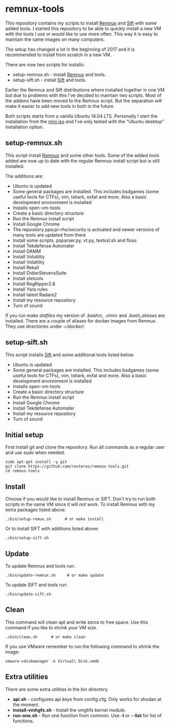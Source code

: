 # remnux-tools

This repository contains my scripts to install [Remnux](https://remnux.org) and [Sift](https://github.com/sans-dfir/sift-bootstrap) with some added tools. I started this repository to be able to quickly install a new VM with the tools I use or would like to use more often. This way it is easy to maintain the same images on many computers.

The setup has changed a lot in the beginning of 2017 and it is recommended to install from scratch in a new VM.

There are now two scripts for installs:

* setup-remnux.sh - install [Remnux](https://remnux.org) and tools.
* setup-sift.sh - install [Sift](https://github.com/sans-dfir/sift-bootstrap) and tools.

Earlier the Remnux and Sift distributions where installed together in one VM but due to problems with this I've decided to maintain two scripts. Most of the addons have been moved to the Remnux script. But the separation will make it easier to add new tools in both in the future. 

Both scripts starts from a vanilla Ubuntu 14.04 LTS. Personally I start the installation from the [mini.iso](http://archive.ubuntu.com/ubuntu/dists/trusty-updates/main/installer-amd64/current/images/netboot/mini.iso) and I've only tested with the "Ubuntu desktop" installation option.

## setup-remnux.sh

This script install [Remnux](https://remnux.org) and some other tools. Some of the added tools added are now up to date with the regular Remnux install script but is still installed.

The additions are:
* Ubuntu is updated
* Some general packages are installed. This includes bsdgames (some useful tools for CTFs), vim, tshark, exfat and more. Also a basic development environment is installed
* Installs open-vm-tools
* Create a basic directory structure
* Run the Remnux install script
* Install Google Chrome
* The repository _ppa:pi-rho/security_ is activated and newer versions of many tools are updated from there
* Install some scripts. psparser.py, vt.py, testssl.sh and floss
* Install Tekdefense Automater
* Install DAMM
* Install Volutility
* Install Volatility
* Install Rekall
* Install DidierStevensSuite
* Install oletools
* Install RegRipper2.8
* Install Yara rules
* Install latest Radare2
* Install my resource repository
* Turn of sound

If you run *make dotfiles* my version of _.bashrc_, _.vimrc_ and _.bash_aliases_  are installed. There are a couple of aliases for docker images from Remnux. They use directories under _~/docker/<tool name>_.

## setup-sift.sh

This script installs [Sift](https://github.com/sans-dfir/sift-bootstrap)  and some additional tools listed below:

* Ubuntu is updated
* Some general packages are installed. This includes bsdgames (some useful tools for CTFs), vim, tshark, exfat and more. Also a basic development environment is installed
* Installs open-vm-tools
* Create a basic directory structure
* Run the Remnux install script
* Install Google Chrome
* Install Tekdefense Automater
* Install my resource repository
* Turn of sound

## Initial setup

First install git and clone the repository. Run all commands as a regular user and use *sudo* when needed.

    sudo apt-get install -y git
    git clone https://github.com/reuteras/remnux-tools.git
    cd remnux-tools

## Install

Choose if you would like to install Remnux or SIFT. Don't try to run both scripts in the same VM since it will not work. To install Remnux with my extra packages listed above:

    ./bin/setup-remux.sh      # or make install

Or to install SIFT with additions listed above:

    ./bin/setup-sift.sh

## Update

To update Remnux and tools run:

    ./bin/update-remnux.sh     # or make update

To update SIFT and tools run:

    ./bin/update-sift.sh

## Clean

This command will clean apt and write zeros to free space. Use this command if you like to shrink your VM size.

    ./bin/clean.sh      # or make clean

If you use VMware remember to run the following command to shrink the image:

    vmware-vdiskmanager -k Virtual\ Disk.vmdk

## Extra utilities

There are some extra utilities in the bin directory.

* **api.sh** - configures api keys from config.cfg. Only works for shodan at the moment.
* **install-vmhgfs.sh** - Install the vmghfs kernel module.
* **run-one.sh** - Run one function from common. Use **-l** or **--list** for list of functions. 
